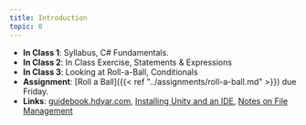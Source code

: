 ```yaml
---
title: Introduction
topic: 0
---
```

- **In Class 1**: Syllabus, C# Fundamentals.
- **In Class 2**: In Class Exercise, Statements & Expressions
- **In Class 3**: Looking at Roll-a-Ball, Conditionals
- **Assignment**: [Roll a Ball]({{< ref "../assignments/roll-a-ball.md" >}}) due Friday.
- **Links**: [guidebook.hdyar.com](https://guidebook.hdyar.com), [Installing Unity and an IDE](https://guidebook.hdyar.com/docs/unity/setup/installing-unity/), [Notes on File Management](https://guidebook.hdyar.com/docs/digital-media-fundamentals/notes-on-file-management/)
